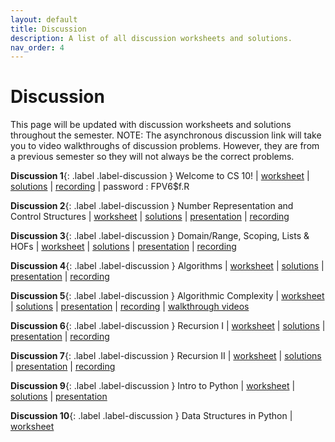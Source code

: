 ```yaml
---
layout: default
title: Discussion
description: A list of all discussion worksheets and solutions.
nav_order: 4
---
```


# Discussion

This page will be updated with discussion worksheets and solutions throughout the semester.
NOTE: The asynchronous discussion link will take you to video walkthroughs of discussion problems. However, they are from a previous semester so they will not always be the correct problems.

**Discussion 1**{: .label .label-discussion } Welcome to CS 10! | [worksheet](https://drive.google.com/file/d/1P3He36WVhoJWzSJAUCkd3yqbR8KHloHq/view?usp=sharing) | [solutions](https://drive.google.com/file/d/1pwEOzDH-7FpjL6xl2x_ITFdS02cELZw8/view?usp=sharing) | [recording](https://berkeley.zoom.us/rec/share/dhlwfS6wSoMU7X3lyjAjsg9pGMLwak1-w-ztVoFgkcFFIwapofBqy_8WZRMZ1BYz._UK-DwGX73atXtEf%20%20Passcode:%20FPV6$f.R) | password : FPV6$f.R

**Discussion 2**{: .label .label-discussion } Number Representation and Control Structures | [worksheet](https://drive.google.com/file/d/1lefXU8Q6FQy4cdYtL-0m31O2iCAXeF_U/view?usp=sharing) | [solutions](https://drive.google.com/file/d/19IPWvxwy3BbNdjy6J8qnaInU7V-Pootd/view?usp=sharing) | [presentation](https://drive.google.com/file/d/1YUkszs8uK9e7gOqQGctzM88ATomybowM/view?usp=sharing) | [recording](https://youtube.com/playlist?list=PLO1S2CinoAzXNJFaTBtUXOWT5tjZag8me)

**Discussion 3**{: .label .label-discussion } Domain/Range, Scoping, Lists & HOFs | [worksheet](https://drive.google.com/file/d/1j_i6bn_cXE7g8YE3HxYD3Bo3-NlB9-Qh/view?usp=sharing) | [solutions](https://drive.google.com/file/d/1NWCG4VxOlN027iYnBOThYg658oJdhzyo/view?usp=sharing) | [presentation](https://drive.google.com/file/d/1MMTqk-6YZBwF8v8V4FMIjNn1yc8D5lZw/view?usp=sharing) | [recording](https://youtube.com/playlist?list=PLO1S2CinoAzXNJFaTBtUXOWT5tjZag8me)

**Discussion 4**{: .label .label-discussion } Algorithms | [worksheet](https://drive.google.com/file/d/1KgrwtGlwsa_JhIwPUnDNUhN-QWGEq0XY/view?usp=sharing) | [solutions](https://drive.google.com/file/d/1oUzy9jU9QYE1AsSTWWMoHiyH5EAd1X_W/view?usp=sharing) | [presentation](https://drive.google.com/file/d/1HtEeRGLLoJOFO5CD2gfHPWibSxtRsXxb/view?usp=sharing) | [recording](https://youtube.com/playlist?list=PLO1S2CinoAzXNJFaTBtUXOWT5tjZag8me)

**Discussion 5**{: .label .label-discussion } Algorithmic Complexity | [worksheet](https://drive.google.com/file/d/1sqd5264K2lrOAfej3mHzZ_pxAH5TsfCm/view?usp=sharing) | [solutions](https://drive.google.com/file/d/17PJXH_MzLtG3fmBMHsq8tilKip__Tgiu/view?usp=sharing) | [presentation](https://drive.google.com/file/d/12pDbXtzehynbTxKZ9zkoCDHWIxUlq6YC/view?usp=sharing) | [recording](https://youtube.com/playlist?list=PLO1S2CinoAzXNJFaTBtUXOWT5tjZag8me) | [walkthrough videos](https://youtube.com/playlist?list=PLO1S2CinoAzXXhu0GqFhLeVS3bUr7JV8f)

**Discussion 6**{: .label .label-discussion } Recursion I | [worksheet](https://drive.google.com/file/d/1Op8T-cyeINHigjS3MAo8PXJII9UguBxl/view?usp=sharing) | [solutions](https://drive.google.com/file/d/1vzNo8G5G6KvFPKq7TCkeZdish4ygti8j/view?usp=sharing) | [presentation](https://drive.google.com/file/d/1uZBxk1LkOGh2CKR4Wx54e89_BeDNQ2Nu/view?usp=sharing) | [recording](https://youtube.com/playlist?list=PLO1S2CinoAzXNJFaTBtUXOWT5tjZag8me)

**Discussion 7**{: .label .label-discussion } Recursion II | [worksheet](https://drive.google.com/file/d/1EtgjaQK1KV78s1ApXIbAQnisKFM9tu4u/view?usp=sharing) | [solutions](https://drive.google.com/file/d/1MyhKzZTWeC0MRbEsb2csfyrIMHZC3WRP/view?usp=sharing) | [presentation](https://drive.google.com/file/d/1VF1ZTzY2t1owZwi7PKjL4P0Roj4l001x/view?usp=sharing) | [recording](https://youtube.com/playlist?list=PLO1S2CinoAzXNJFaTBtUXOWT5tjZag8me)

**Discussion 9**{: .label .label-discussion } Intro to Python | [worksheet](https://drive.google.com/file/d/155Tcy9PaqWO9fR_zLu_ooj4xzWdxJb4-/view?usp=sharing) | [solutions](https://drive.google.com/file/d/1wH1GZZu2t257RQyd9NJhTiwQTbtEZylS/view?usp=sharing) | [presentation](https://drive.google.com/file/d/1Tx4H2WPAKeEJXhcIcGlZJV8-XuQ3BRHw/view?usp=sharing)

**Discussion 10**{: .label .label-discussion } Data Structures in Python | [worksheet](https://drive.google.com/file/d/1pKY23LDM83yPg_8wF20I2OYXYDviSLtS/view?usp=sharing)

<!-- **Discussion 11**{: .label .label-discussion } OOP | [worksheet](https://drive.google.com/file/d/148beOH3iVCOnBtgG1iHVLe1OQ5yWc580/view?usp=sharing) | [solutions](https://drive.google.com/file/d/18AOJMHmzFSerXKp99NTrhz5oU89V-ltW/view?usp=sharing) | [section recording](https://youtu.be/WieaCg2o1Tk) | [walkthrough videos] -->

<!-- **Discussion 12**{: .label .label-discussion } Python HOFs, Lambdas, Tree Recursion | [worksheet](https://drive.google.com/file/d/1tgBZqAgLFHRWGSYWeDBhc8b3vIO8On-I/view?usp=sharing) | [solutions](https://drive.google.com/file/d/17akeORdoirOHy5bXegTMaEiO1oKFcPfz/view?usp=sharing) | [section recording] | [walkthrough videos](https://drive.google.com/drive/folders/1ustbJk-j7EK-1YY02sFueidW28EHjgM5?usp=sharing) -->

<!-- **Discussion 13**{: .label .label-discussion } Python HOFs, Lambdas, Tree Recursion | [worksheet](https://drive.google.com/file/d/1xFa-RcWCrtPqAYQ1gycIESYznOq0bfaz/view?usp=sharing) | [solutions](https://drive.google.com/file/d/1vZXt1tZAXwfvNB-bz-LoNOC-mlIpNAPd/view?usp=sharing) | [section recording](https://youtu.be/3RBXAadsxrs) | [walkthrough videos](https://drive.google.com/drive/folders/1K83nGd7IeQ1NlP_1oXrWDDtoM1iBoQI5?usp=sharing) -->
